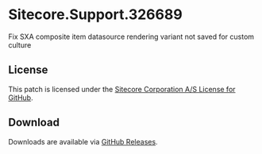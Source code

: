 # Sitecore.Support.326689
Fix SXA composite item datasource rendering variant not saved for custom culture

## License  
This patch is licensed under the [Sitecore Corporation A/S License for GitHub](https://github.com/sitecoresupport/Sitecore.Support.326689/blob/master/LICENSE).  

## Download  
Downloads are available via [GitHub Releases](https://github.com/sitecoresupport/Sitecore.Support.326689/releases).  
